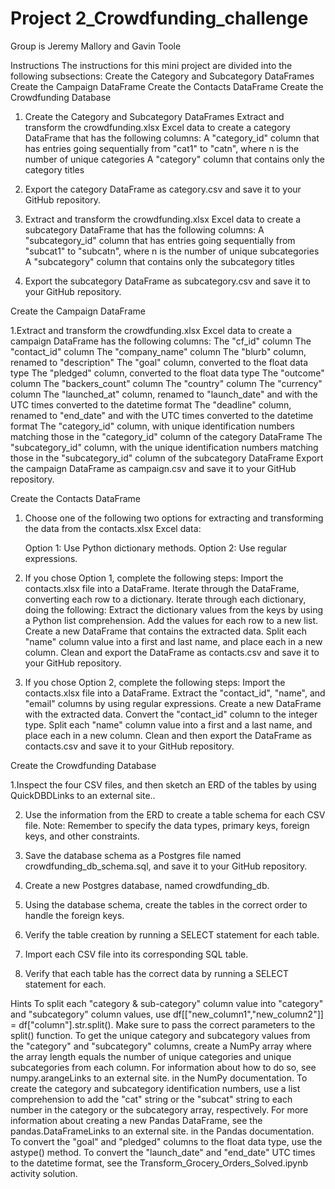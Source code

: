 # Project 2_Crowdfunding_challenge

Group is Jeremy Mallory and Gavin Toole

Instructions
The instructions for this mini project are divided into the following subsections:
    Create the Category and Subcategory DataFrames
    Create the Campaign DataFrame
    Create the Contacts DataFrame
    Create the Crowdfunding Database

1. Create the Category and Subcategory DataFrames
    Extract and transform the crowdfunding.xlsx Excel data to create a category DataFrame that has the following columns:
        A "category_id" column that has entries going sequentially from "cat1" to "catn", where n is the number of unique categories
        A "category" column that contains only the category titles

2. Export the category DataFrame as category.csv and save it to your GitHub repository.

3. Extract and transform the crowdfunding.xlsx Excel data to create a subcategory DataFrame that has the following columns:
    A "subcategory_id" column that has entries going sequentially from "subcat1" to "subcatn", where n is the number of unique subcategories
    A "subcategory" column that contains only the subcategory titles

4. Export the subcategory DataFrame as subcategory.csv and save it to your GitHub repository.     
        
Create the Campaign DataFrame

1.Extract and transform the crowdfunding.xlsx Excel data to create a campaign DataFrame has the following columns:
    The "cf_id" column
    The "contact_id" column
    The "company_name" column
    The "blurb" column, renamed to "description"
    The "goal" column, converted to the float data type
    The "pledged" column, converted to the float data type
    The "outcome" column
    The "backers_count" column
    The "country" column
    The "currency" column
    The "launched_at" column, renamed to "launch_date" and with the UTC times converted to the datetime format
    The "deadline" column, renamed to "end_date" and with the UTC times converted to the datetime format
    The "category_id" column, with unique identification numbers matching those in the "category_id" column of the category DataFrame
    The "subcategory_id" column, with the unique identification numbers matching those in the "subcategory_id" column of the subcategory DataFrame 
    Export the campaign DataFrame as campaign.csv and save it to your GitHub repository.

Create the Contacts DataFrame

1. Choose one of the following two options for extracting and transforming the data from the contacts.xlsx Excel data:

    Option 1: Use Python dictionary methods.
    Option 2: Use regular expressions.

2. If you chose Option 1, complete the following steps:
    Import the contacts.xlsx file into a DataFrame.
    Iterate through the DataFrame, converting each row to a dictionary.
    Iterate through each dictionary, doing the following:
    Extract the dictionary values from the keys by using a Python list comprehension.
    Add the values for each row to a new list.
    Create a new DataFrame that contains the extracted data.
    Split each "name" column value into a first and last name, and place each in a new column.
    Clean and export the DataFrame as contacts.csv and save it to your GitHub repository.
    
3. If you chose Option 2, complete the following steps:
    Import the contacts.xlsx file into a DataFrame.
    Extract the "contact_id", "name", and "email" columns by using regular expressions.
    Create a new DataFrame with the extracted data.
    Convert the "contact_id" column to the integer type.
    Split each "name" column value into a first and a last name, and place each in a new column.
    Clean and then export the DataFrame as contacts.csv and save it to your GitHub repository.

Create the Crowdfunding Database

1.Inspect the four CSV files, and then sketch an ERD of the tables by using QuickDBDLinks to an external site..

2. Use the information from the ERD to create a table schema for each CSV file.
    Note: Remember to specify the data types, primary keys, foreign keys, and other constraints.

3. Save the database schema as a Postgres file named crowdfunding_db_schema.sql, and save it to your GitHub repository.

4. Create a new Postgres database, named crowdfunding_db.

5. Using the database schema, create the tables in the correct order to handle the foreign keys.

6. Verify the table creation by running a SELECT statement for each table.

7. Import each CSV file into its corresponding SQL table.

8. Verify that each table has the correct data by running a SELECT statement for each.

Hints
    To split each "category & sub-category" column value into "category" and "subcategory" column values, use df[["new_column1","new_column2"]] = df["column"].str.split(). Make sure to pass the correct parameters to the split() function.
    To get the unique category and subcategory values from the "category" and "subcategory" columns, create a NumPy array where the array length equals the number of unique categories and unique subcategories from each column. For information about how to do so, see numpy.arangeLinks to an external site. in the NumPy documentation.
    To create the category and subcategory identification numbers, use a list comprehension to add the "cat" string or the "subcat" string to each number in the category or the subcategory array, respectively.
    For more information about creating a new Pandas DataFrame, see the pandas.DataFrameLinks to an external site. in the Pandas documentation.
    To convert the "goal" and "pledged" columns to the float data type, use the astype() method.
    To convert the "launch_date" and "end_date" UTC times to the datetime format, see the Transform_Grocery_Orders_Solved.ipynb activity solution.




